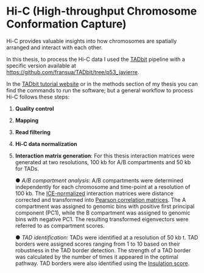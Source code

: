 # Hi-C (High-throughput Chromosome Conformation Capture)

Hi-C provides valuable insights into how chromosomes are spatially arranged and interact with each other. 

In this thesis, to process the Hi-C data I used the [TADbit](https://www.ncbi.nlm.nih.gov/pmc/articles/PMC5540598/pdf/pcbi.1005665.pdf) pipeline with a specific version available at https://github.com/fransua/TADbit/tree/p53_javierre.

In the [TADbit tutorial website](https://3dgenomes.github.io/TADbit/tutorial.html#from-fastq-files-to-interaction-matrices) or in the methods section of my thesis you can find the commands to run the software; but a general workflow to process Hi-C follows these steps:

1.	**Quality control** 
2.	**Mapping** 
3.	**Read filtering** 
4.	**Hi-C data normalization**
5.	**Interaction matrix generation**: For this thesis interaction matrices were generated at two resolutions, 100 kb for A/B compartments and 50 kb for TADs.
  
    ●	*A/B compartment analysis*: A/B compartments were determined independently for each chromosome and time-point at a resolution of 100 kb. The [ICE-normalized](https://pubmed.ncbi.nlm.nih.gov/22941365/) interaction matrices were distance corrected and transformed into [Pearson correlation matrices](https://pubmed.ncbi.nlm.nih.gov/22941365/). The A compartment was assigned to genomic bins with positive first principal component (PC1), while the B compartment was assigned to genomic bins with negative PC1. The resulting transformed eigenvectors were referred to as compartment scores.
  	
    ●	*TAD identification*: TADs were identified at a resolution of 50 kb t. TAD borders were assigned scores ranging from 1 to 10 based on their robustness in the TAD border detection. The strength of a TAD border was calculated by the number of times it appeared in the optimal pathway. TAD borders were also identified using the [Insulation score](https://www.ncbi.nlm.nih.gov/pmc/articles/PMC4498965/). 

